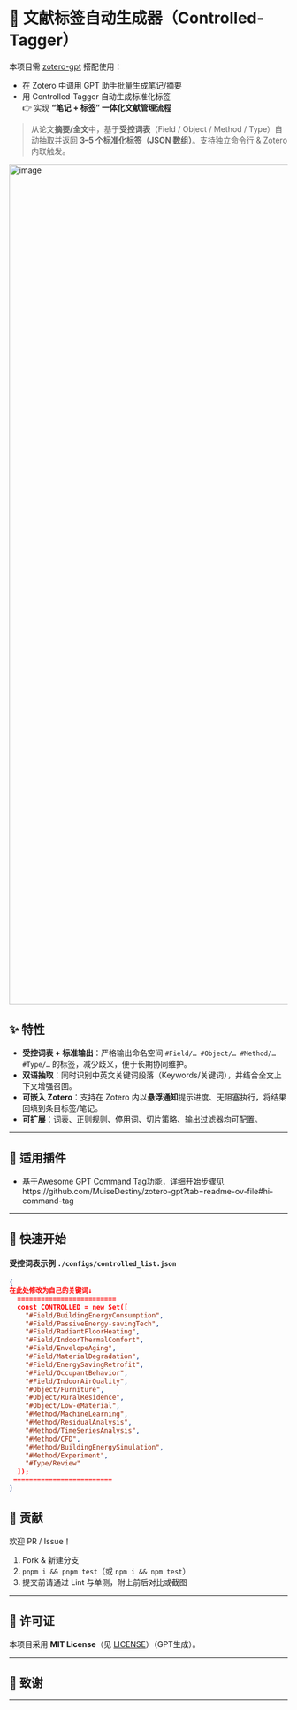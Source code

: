 # 🔖 文献标签自动生成器（Controlled-Tagger）

本项目需 [zotero-gpt](https://github.com/MuiseDestiny/zotero-gpt) 搭配使用：
- 在 Zotero 中调用 GPT 助手批量生成笔记/摘要  
- 用 Controlled-Tagger 自动生成标准化标签  
👉 实现 **“笔记 + 标签” 一体化文献管理流程**

> 从论文**摘要/全文**中，基于**受控词表**（Field / Object / Method / Type）自动抽取并返回 **3–5 个标准化标签（JSON 数组）**。支持独立命令行 & Zotero 内联触发。

<img width="2639" height="1517" alt="image" src="https://github.com/user-attachments/assets/d66829c6-df12-4c20-8cda-bd97e13dd7c3" />


## ✨ 特性

* **受控词表 + 标准输出**：严格输出命名空间 `#Field/… #Object/… #Method/… #Type/…` 的标签，减少歧义，便于长期协同维护。
* **双语抽取**：同时识别中英文关键词段落（Keywords/关键词），并结合全文上下文增强召回。
* **可嵌入 Zotero**：支持在 Zotero 内以**悬浮通知**提示进度、无阻塞执行，将结果回填到条目标签/笔记。
* **可扩展**：词表、正则规则、停用词、切片策略、输出过滤器均可配置。
---

## 🧰 适用插件

* 基于Awesome GPT Command Tag功能，详细开始步骤见https://github.com/MuiseDestiny/zotero-gpt?tab=readme-ov-file#hi-command-tag

---

## 🚀 快速开始

#### 受控词表示例 `./configs/controlled_list.json`

```json
{
在此处修改为自己的关键词↓
  =========================
  const CONTROLLED = new Set([
    "#Field/BuildingEnergyConsumption",
    "#Field/PassiveEnergy-savingTech",
    "#Field/RadiantFloorHeating",
    "#Field/IndoorThermalComfort",
    "#Field/EnvelopeAging",
    "#Field/MaterialDegradation",
    "#Field/EnergySavingRetrofit",
    "#Field/OccupantBehavior",
    "#Field/IndoorAirQuality",
    "#Object/Furniture",
    "#Object/RuralResidence",
    "#Object/Low-eMaterial",
    "#Method/MachineLearning",
    "#Method/ResidualAnalysis",
    "#Method/TimeSeriesAnalysis",
    "#Method/CFD",
    "#Method/BuildingEnergySimulation",
    "#Method/Experiment",
    "#Type/Review"
  ]);
 =========================
}
```
## 🤝 贡献

欢迎 PR / Issue！

1. Fork & 新建分支
2. `pnpm i && pnpm test`（或 `npm i && npm test`）
3. 提交前请通过 Lint 与单测，附上前后对比或截图

---

## 📜 许可证

本项目采用 **MIT License**（见 [LICENSE](./LICENSE)）（GPT生成）。

---

## 🙌 致谢


---
